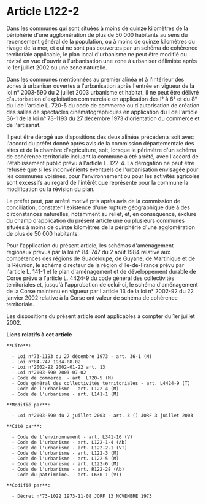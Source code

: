 # Article L122-2

Dans les communes qui sont situées à moins de quinze kilomètres de la périphérie d'une agglomération de plus de 50 000
habitants au sens du recensement général de la population, ou à moins de quinze kilomètres du rivage de la mer, et qui ne
sont pas couvertes par un schéma de cohérence territoriale applicable, le plan local d'urbanisme ne peut être modifié ou
révisé en vue d'ouvrir à l'urbanisation une zone à urbaniser délimitée après le 1er juillet 2002 ou une zone naturelle.

Dans les communes mentionnées au premier alinéa et à l'intérieur des zones à urbaniser ouvertes à l'urbanisation après
l'entrée en vigueur de la loi n° 2003-590 du 2 juillet 2003 urbanisme et habitat, il ne peut être délivré d'autorisation
d'exploitation commerciale en application des l° à 6° et du 8° du I de l'article L. 720-5 du code de commerce ou
d'autorisation de création des salles de spectacles cinématographiques en application du I de l'article 36-1 de la loi n°
73-1193 du 27 décembre 1973 d'orientation du commerce et de l'artisanat.

Il peut être dérogé aux dispositions des deux alinéas précédents soit avec l'accord du préfet donné après avis de la
commission départementale des sites et de la chambre d'agriculture, soit, lorsque le périmètre d'un schéma de cohérence
territoriale incluant la commune a été arrêté, avec l'accord de l'établissement public prévu à l'article L. 122-4. La
dérogation ne peut être refusée que si les inconvénients éventuels de l'urbanisation envisagée pour les communes voisines,
pour l'environnement ou pour les activités agricoles sont excessifs au regard de l'intérêt que représente pour la commune la
modification ou la révision du plan.

Le préfet peut, par arrêté motivé pris après avis de la commission de conciliation, constater l'existence d'une rupture
géographique due à des circonstances naturelles, notamment au relief, et, en conséquence, exclure du champ d'application du
présent article une ou plusieurs communes situées à moins de quinze kilomètres de la périphérie d'une agglomération de plus
de 50 000 habitants.

Pour l'application du présent article, les schémas d'aménagement régionaux prévus par la loi n° 84-747 du 2 août 1984
relative aux compétences des régions de Guadeloupe, de Guyane, de Martinique et de la Réunion, le schéma directeur de la
région d'Ile-de-France prévu par l'article L. 141-1 et le plan d'aménagement et de développement durable de Corse prévu à
l'article L. 4424-9 du code général des collectivités territoriales et, jusqu'à l'approbation de celui-ci, le schéma
d'aménagement de la Corse maintenu en vigueur par l'article 13 de la loi n° 2002-92 du 22 janvier 2002 relative à la Corse
ont valeur de schéma de cohérence territoriale.

Les dispositions du présent article sont applicables à compter du 1er juillet 2002.

**Liens relatifs à cet article**

	**Cite**:

	  - Loi n°73-1193 du 27 décembre 1973 - art. 36-1 (M)
	  - Loi n°84-747 1984-08-02
	  - Loi n°2002-92 2002-01-22 art. 13
	  - Loi n°2003-590 2003-07-02
	  - Code de commerce. - art. L720-5 (M)
	  - Code général des collectivités territoriales - art. L4424-9 (T)
	  - Code de l'urbanisme - art. L122-4 (M)
	  - Code de l'urbanisme - art. L141-1 (M)

	**Modifié par**:

	  - Loi n°2003-590 du 2 juillet 2003 - art. 3 () JORF 3 juillet 2003

	**Cité par**:

	  - Code de l'environnement - art. L341-16 (V)
	  - Code de l'urbanisme - art. L122-1-4 (Ab)
	  - Code de l'urbanisme - art. L122-2-1 (VT)
	  - Code de l'urbanisme - art. L122-3 (M)
	  - Code de l'urbanisme - art. L122-5 (M)
	  - Code de l'urbanisme - art. L122-6 (M)
	  - Code de l'urbanisme - art. R122-28 (Ab)
	  - Code du patrimoine. - art. L630-1 (VT)

	**Codifié par**:

	  - Décret n°73-1022 1973-11-08 JORF 13 NOVEMBRE 1973
